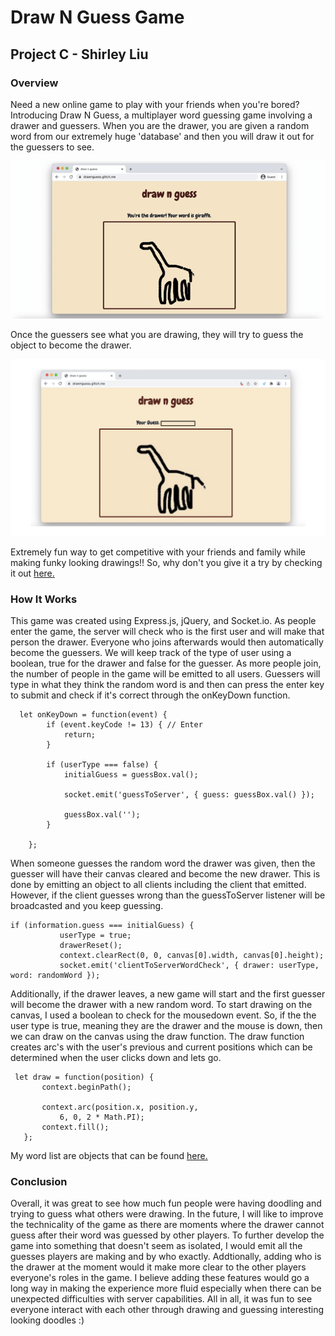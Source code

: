 # Draw N Guess Game
## Project C - Shirley Liu

### Overview
Need a new online game to play with your friends when you're bored? Introducing Draw N Guess, a multiplayer word guessing game involving a drawer and guessers. When you are the drawer, you are given a random word from our extremely huge 'database' and then you will draw it out for the guessers to see. 

![Drawer's Viewpoint](giraffe.gif)

Once the guessers see what you are drawing, they will try to guess the object to become the drawer.

![Guesser's Viewpoint](guesser.png)

Extremely fun way to get competitive with your friends and family while making funky looking drawings!! So, why don't you give it a try by checking it out [here.](https://drawnguess.glitch.me/)

### How It Works
This game was created using Express.js, jQuery, and Socket.io. As people enter the game, the server will check who is the first user and will make that person the drawer. Everyone who joins afterwards would then automatically become the guessers. We will keep track of the type of user using a boolean, true for the drawer and false for the guesser. As more people join, the number of people in the game will be emitted to all users. Guessers will type in what they think the random word is and then can press the enter key to submit and check if it's correct through the onKeyDown function.
```
  let onKeyDown = function(event) {
        if (event.keyCode != 13) { // Enter
            return;
        }

        if (userType === false) {
            initialGuess = guessBox.val();

            socket.emit('guessToServer', { guess: guessBox.val() });

            guessBox.val('');
        }

    };
```
 When someone guesses the random word the drawer was given, then the guesser will have their canvas cleared and become the new drawer. This is done by emitting an object to all clients including the client that emitted. However, if the client guesses wrong than the guessToServer listener will be broadcasted and you keep guessing. 
 ```
 if (information.guess === initialGuess) {
            userType = true;
            drawerReset();
            context.clearRect(0, 0, canvas[0].width, canvas[0].height);
            socket.emit('clientToServerWordCheck', { drawer: userType, word: randomWord });
 ```
 Additionally, if the drawer leaves, a new game will start and the first guesser will become the drawer with a new random word. To start drawing on the canvas, I used a boolean to check for the mousedown event. So, if the the user type is true, meaning they are the drawer and the mouse is down, then we can draw on the canvas using the draw function. The draw function creates arc's with the user's previous and current positions which can be determined when the user clicks down and lets go. 
 ```
  let draw = function(position) {
        context.beginPath();

        context.arc(position.x, position.y,
            6, 0, 2 * Math.PI);
        context.fill();
    };

 ```
 My word list are objects that can be found [here.](https://github.com/dariusk/corpora/blob/master/data/objects/objects.json) 

 ### Conclusion

Overall, it was great to see how much fun people were having doodling and trying to guess what others were drawing. In the future, I will like to improve the technicality of the game as there are moments where the drawer cannot guess after their word was guessed by other players. To further develop the game into something that doesn't seem as isolated, I would emit all the guesses players are making and by who exactly. Addtionally, adding who is the drawer at the moment would it make more clear to the other players everyone's roles in the game. I believe adding these features would go a long way in making the experience more fluid especially when there can be unexpected difficulties with server capabilities. All in all, it was fun to see everyone interact with each other through drawing and guessing interesting looking doodles :)